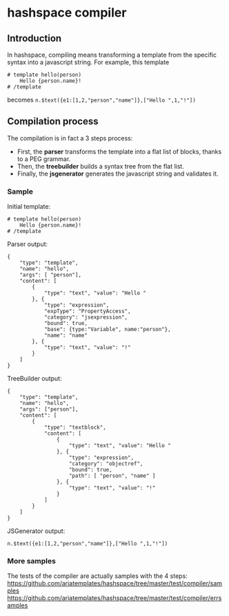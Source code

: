 # hashspace compiler #

## Introduction ##

In hashspace, compiling means transforming a template from the specific syntax into a javascript string.
For example, this template
```
# template hello(person)
    Hello {person.name}!
# /template
```
becomes `n.$text({e1:[1,2,"person","name"]},["Hello ",1,"!"])`

## Compilation process ##

The compilation is in fact a 3 steps process:
- First, the **parser** transforms the template into a flat list of blocks, thanks to a PEG grammar.
- Then, the **treebuilder** builds a syntax tree from the flat list.
- Finally, the **jsgenerator** generates the javascript string and validates it.

### Sample ###
Initial template:
```
# template hello(person)
    Hello {person.name}!
# /template
```

Parser output:
```
{
    "type": "template",
    "name": "hello",
    "args": [ "person"],
    "content": [
        {
            "type": "text", "value": "Hello "
        }, {
            "type": "expression",
            "expType": "PropertyAccess",
            "category": "jsexpression",
            "bound": true,
            "base": {type:"Variable", name:"person"},
            "name": "name"
        }, {
            "type": "text", "value": "!"
        }
    ]
}
```

TreeBuilder output:
```
{
    "type": "template",
    "name": "hello",
    "args": ["person"],
    "content": [
        {
            "type": "textblock",
            "content": [
                {
                    "type": "text", "value": "Hello "
                }, {
                    "type": "expression",
                    "category": "objectref",
                    "bound": true,
                    "path": [ "person", "name" ]
                }, {
                    "type": "text", "value": "!"
                }
            ]
        }
    ]
}
```

JSGenerator output:
```
n.$text({e1:[1,2,"person","name"]},["Hello ",1,"!"])
```

### More samples ###
The tests of the compiler are actually samples with the 4 steps:
https://github.com/ariatemplates/hashspace/tree/master/test/compiler/samples
https://github.com/ariatemplates/hashspace/tree/master/test/compiler/errsamples